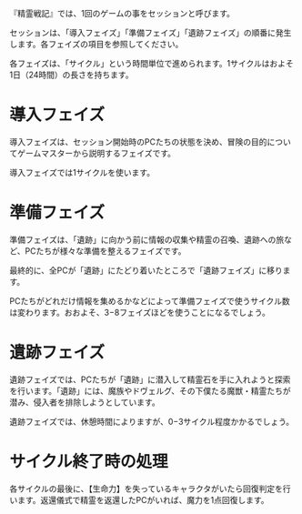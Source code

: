 『精霊戦記』では、1回のゲームの事をセッションと呼びます。

セッションは、「導入フェイズ」「準備フェイズ」「遺跡フェイズ」の順番に発生します。各フェイズの項目を参照してください。

各フェイズは、「サイクル」という時間単位で進められます。1サイクルはおよそ1日（24時間）の長さを持ちます。



# 導入フェイズ

導入フェイズは、セッション開始時のPCたちの状態を決め、冒険の目的についてゲームマスターから説明するフェイズです。

導入フェイズでは1サイクルを使います。

# 準備フェイズ

準備フェイズは、「遺跡」に向かう前に情報の収集や精霊の召喚、遺跡への旅など、PCたちが様々な準備を整えるフェイズです。

最終的に、全PCが「遺跡」にたどり着いたところで「遺跡フェイズ」に移ります。

PCたちがどれだけ情報を集めるかなどによって準備フェイズで使うサイクル数は変わります。おおよそ、3−8フェイズほどを使うことになるでしょう。

# 遺跡フェイズ

遺跡フェイズでは、PCたちが「遺跡」に潜入して精霊石を手に入れようと探索を行います。「遺跡」には、魔族やドヴェルグ、その下僕たる魔獣・精霊たちが潜み、侵入者を排除しようとしています。

遺跡フェイズでは、休憩時間によりますが、0−3サイクル程度かかるでしょう。

# サイクル終了時の処理

各サイクルの最後に、【生命力】を失っているキャラクタがいたら回復判定を行います。返還儀式で精霊を返還したPCがいれば、魔力を1点回復します。
